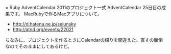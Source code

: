 = Ruby AdventCalendar 2011のプロジェクト一式
AdventCalendar 25日目の成果です。
MacRubyで作るMacアプリについて。

- http://d.hatena.ne.jp/seiunsky
- http://atnd.org/events/22021

ちなみに、プロジェクトを作るときにCalendarの綴りを間違えた。直すの面倒なのでそのままにしてあるけど。

